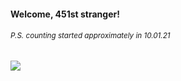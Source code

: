 #### Welcome, 451st stranger!

###### <sup>P.S. counting started approximately in 10.01.21</sup>

<img src="https://kraftwerk28.pp.ua/vcnt.png"></img>
